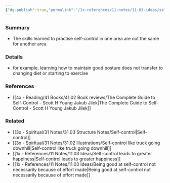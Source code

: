 ```yaml
---
{"dg-publish":true,"permalink":"/1x-references/11-notes/11-03-ideas/self-control-is-not-a-learned-skill/","title":"Self-control is not a learned skill","created":"2023-04-21T00:14:57.000+03:00","updated":"2024-02-14T20:18:24.530+03:00"}
---
```



### Summary
- The skills learned to practise self-control in one area are not the same for another area

### Details
- for example, learning how to maintain good posture does not transfer to changing diet or starting to exercise

### References
- [[4x - Reading/41 Books/41.02 Book reviews/The Complete Guide to Self-Control - Scott H Young Jakub Jilek\|The Complete Guide to Self-Control - Scott H Young Jakub Jilek]]

### Related
- [[3x - Spiritual/31 Notes/31.03 Structure Notes/Self-control\|Self-control]]
- [[3x - Spiritual/31 Notes/31.02 Illustrations/Self-control like truck going downhill\|Self-control like truck going downhill]]
- [[1x - References/11 Notes/11.03 Ideas/Self-control leads to greater happiness\|Self-control leads to greater happiness]]
- [[1x - References/11 Notes/11.03 Ideas/Being good at self-control not necessarily because of effort made\|Being good at self-control not necessarily because of effort made]]
